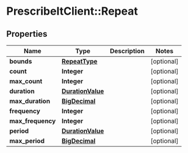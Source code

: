 # PrescribeItClient::Repeat

## Properties
Name | Type | Description | Notes
------------ | ------------- | ------------- | -------------
**bounds** | [**RepeatType**](RepeatType.md) |  | [optional] 
**count** | **Integer** |  | [optional] 
**max_count** | **Integer** |  | [optional] 
**duration** | [**DurationValue**](DurationValue.md) |  | [optional] 
**max_duration** | [**BigDecimal**](BigDecimal.md) |  | [optional] 
**frequency** | **Integer** |  | [optional] 
**max_frequency** | **Integer** |  | [optional] 
**period** | [**DurationValue**](DurationValue.md) |  | [optional] 
**max_period** | [**BigDecimal**](BigDecimal.md) |  | [optional] 

